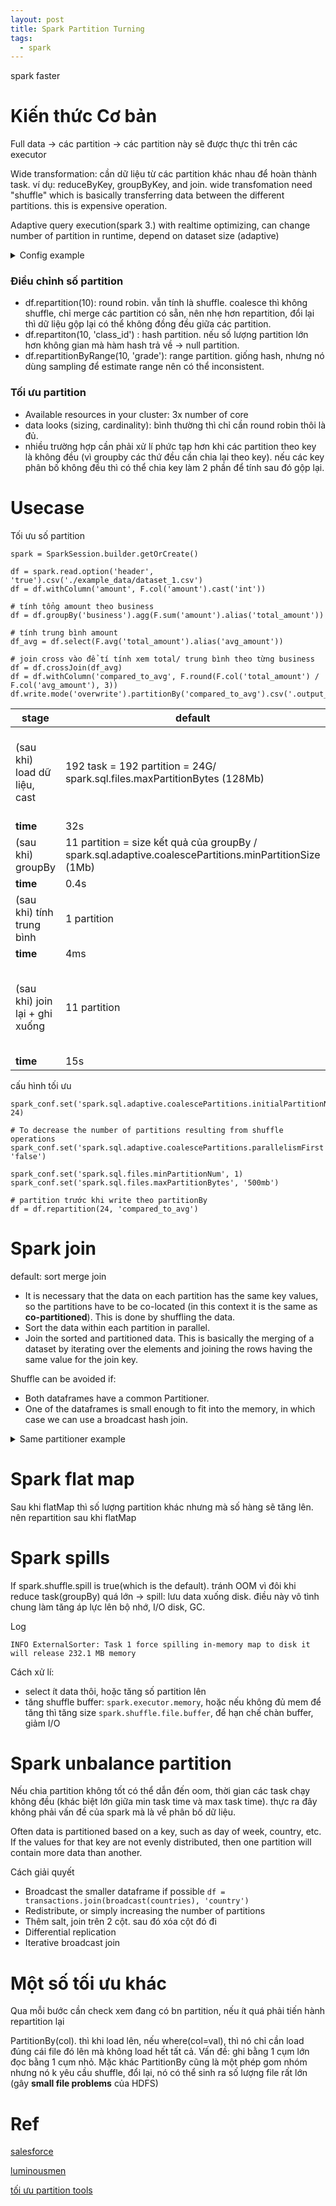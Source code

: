 ```yaml
---
layout: post
title: Spark Partition Turning
tags:
  - spark
---
```


spark faster

# Kiến thức Cơ bản
 
Full data -> các partition -> các partition này sẽ được thực thi trên các executor

Wide transformation: cần dữ liệu từ các partition khác nhau để hoàn thành task. ví dụ: reduceByKey, groupByKey, and join. wide transfomation need "shuffle" which is basically transferring data between the different partitions. this is expensive operation. 

Adaptive query execution(spark 3.) with realtime optimizing, can change number of partition in runtime, depend on dataset size (adaptive)



<details markdown="1">
<summary>Config example</summary>

config cơ bản khi read file: 

```
spark.sql.files.maxPartitionBytes: max bytes trong 1 partition, default 128MB
spark.sql.files.minPartitionNum: default spark.default.parallelism là số core của job
```

config khi bật adaptive 

```
spark.sql.adapative.enabled must be true 
spark.sql.adaptive.coalescePartitions.enabled must be true 

spark.sql.adaptive.advisoryPartitionSizeInBytes
spark.sql.adaptive.coalescePartitions.initialPartitionNum
spark.sql.adaptive.coalescePartitions.parallelismFirst
```

nếu không bật, mặc định số partition là 
```
spark.sql.shuffle.partitions: default 200. 
```

</details>

### Điều chỉnh số partition 

- df.repartition(10): round robin. vẫn tính là shuffle. coalesce  thì không shuffle, chỉ merge các partition có sẵn, nên nhẹ hơn repartition, đổi lại thì dữ liệu gộp lại có thể không đồng đều giữa các partition.
- df.repartiton(10, 'class_id') : hash partition. nếu số lượng partition lớn hơn không gian mà hàm hash trả về -> null partition.
- df.repartitionByRange(10, 'grade'): range partition. giống hash, nhưng nó dùng sampling để estimate range nên có thể inconsistent. 

### Tối ưu partition

- Available resources in your cluster: 3x number of core
- data looks (sizing, cardinality): bình thường thì chỉ cần round robin thôi là đủ.
- nhiều trường hợp cần phải xử lí phức tạp hơn khi các partition theo key là không đều (vì groupby các thứ đều cần chia lại theo key). nếu các key phân bố không đều thì có thể chia key làm 2 phần để tính sau đó gộp lại. 

# Usecase

Tối ưu số partition

```
spark = SparkSession.builder.getOrCreate()

df = spark.read.option('header', 'true').csv('./example_data/dataset_1.csv')
df = df.withColumn('amount', F.col('amount').cast('int'))

# tính tổng amount theo business
df = df.groupBy('business').agg(F.sum('amount').alias('total_amount'))

# tính trung bình amount
df_avg = df.select(F.avg('total_amount').alias('avg_amount'))

# join cross vào để tí tính xem total/ trung bình theo từng business
df = df.crossJoin(df_avg)
df = df.withColumn('compared_to_avg', F.round(F.col('total_amount') / F.col('avg_amount'), 3))
df.write.mode('overwrite').partitionBy('compared_to_avg').csv('.output_data/')
```

|stage  | default | optimize |
|-|-|-|
|(sau khi) load dữ liệu, cast| 192 task = 192 partition = 24G/ spark.sql.files.maxPartitionBytes (128Mb)| 24G/ số core *3 (16 *3) = 500Mb = 54 partition (có thể không phải là 48 vì đó là config max)|
|**time**| 32s|24s|
|(sau khi) groupBy | 11 partition = size kết quả của groupBy / spark.sql.adaptive.coalescePartitions.minPartitionSize (1Mb) | 1 task, vì set parallelismFirst false|
|**time**| 0.4s|0.2s|
|(sau khi) tính trung bình| 1 partition| 1 partition |
|**time** |4ms|2ms |
|(sau khi) join lại + ghi xuống| 11 partition| thêm 1 task repartition+  chia làm 24 partiton sẽ tối ưu hiệu năng tính toán và ghi.
|**time**| 15s |0.1s + 4s|


cấu hình tối ưu 

```
spark_conf.set('spark.sql.adaptive.coalescePartitions.initialPartitionNum', 24)   

# To decrease the number of partitions resulting from shuffle operations
spark_conf.set('spark.sql.adaptive.coalescePartitions.parallelismFirst', 'false')

spark_conf.set('spark.sql.files.minPartitionNum', 1)
spark_conf.set('spark.sql.files.maxPartitionBytes', '500mb')

# partition trước khi write theo partitionBy
df = df.repartition(24, 'compared_to_avg')
```


# Spark join

default: sort merge join

- It is necessary that the data on each partition has the same key values, so the partitions have to be co-located (in this context it is the same as **co-partitioned**). This is done by shuffling the data.
- Sort the data within each partition in parallel.
- Join the sorted and partitioned data. This is basically the merging of a dataset by iterating over the elements and joining the rows having the same value for the join key.

Shuffle can be avoided if:
- Both dataframes have a common Partitioner.
- One of the dataframes is small enough to fit into the memory, in which case we can use a broadcast hash join.


<details markdown="1">
<summary>Same partitioner example</summary>


```
users = users.repartition('userId').cache() # do not forget to cache!
joined1 = users.join(addresses, 'userId')
joined1.show() # 1st shuffle for repartition
joined2 = users.join(salary, 'userId')
joined2.show() # skips shuffle for users since it's already been repartitioned
```

</details>

# Spark flat map

Sau khi flatMap thì số lượng partition khác nhưng mà số hàng sẽ tăng lên. nên repartition sau khi flatMap 

# Spark spills 

If spark.shuffle.spill is true(which is the default). tránh OOM vì đôi khi reduce task(groupBy) quá lớn -> spill: lưu data xuống disk. điều này vô tình chung làm tăng áp lực lên bộ nhớ, I/O disk, GC.

Log

```
INFO ExternalSorter: Task 1 force spilling in-memory map to disk it will release 232.1 MB memory
```

Cách xử lí: 
- select ít data thôi, hoặc tăng số partition lên
- tăng shuffle buffer: ```spark.executor.memory```, hoặc nếu không đủ mem để tăng thì tăng size ```spark.shuffle.file.buffer```, để hạn chế  chàn buffer, giảm I/O 


# Spark unbalance partition

Nếu chia partition không tốt có thể dẫn đến oom, thời gian các task chạy không đều (khác biệt lớn giữa min task time và max task time). thực ra đây không phải vấn đề của spark mà là về phân bố dữ liệu.

Often data is partitioned based on a key, such as day of week, country, etc. If the values for that key are not evenly distributed, then one partition will contain more data than another.

Cách giải quyết 
- Broadcast the smaller dataframe if possible  ```df = transactions.join(broadcast(countries), 'country')```
- Redistribute,  or simply increasing the number of partitions
- Thêm salt, join trên 2 cột. sau đó xóa cột đó đi
- Differential replication
- Iterative broadcast join


# Một số tối ưu khác 

Qua mỗi bước cần check xem đang có bn partition, nếu ít quá phải tiến hành repartition lại 

PartitionBy(col). thì khi load lên, nếu where(col=val), thì nó chỉ cần load đúng cái file đó lên mà không load hết tất cả. Vấn đề: ghi bằng 1 cụm lớn đọc bằng 1 cụm nhỏ. Mặc khác PartitionBy cũng là một phép gom nhóm nhưng nó k yêu cầu shuffle, đổi lại, nó có thể sinh ra số lượng file rất lớn (gây **small file problems** của HDFS)



# Ref

[salesforce](https://engineering.salesforce.com/how-to-optimize-your-apache-spark-application-with-partitions-257f2c1bb414/)

[luminousmen](https://luminousmen.com/post/spark-tips-partition-tuning)

[tối ưu partition tools](https://sparkconfigoptimizer.com/)








